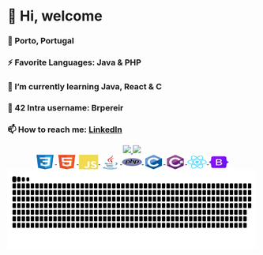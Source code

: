 # 👋 Hi, welcome
### 🏡 Porto, Portugal
### ⚡ Favorite Languages: Java & PHP
### 🌱 I’m currently learning Java, React & C
### 📝 42 Intra username: Brpereir
### 📫 How to reach me: <a href="https://github.com/bruno1013">LinkedIn</a>



<div align="center">
  <a href="https://github.com/bruno1013">
  <img height="160em" src="https://github-readme-stats.vercel.app/api?username=bruno1013&show_icons=true&theme=radical&include_all_commits=true&count_private=true"/>
  <img height="160em" src="https://github-readme-stats.vercel.app/api/top-langs/?username=bruno1013&layout=compact&langs_count=7&theme=radical"/>
  <div align="center">
   <img align="center" alt="CSS" height="30" width="40" src="https://raw.githubusercontent.com/devicons/devicon/master/icons/css3/css3-original.svg" />
   <img align="center" alt="HTML5" height="30" width="40" src="https://raw.githubusercontent.com/devicons/devicon/master/icons/html5/html5-original.svg" />
   <img align="center" alt="JS" height="30" width="40" src="https://raw.githubusercontent.com/devicons/devicon/master/icons/javascript/javascript-plain.svg" />
   <img align="center" alt="Elixir" height="30" width="40" src="https://raw.githubusercontent.com/devicons/devicon/master/icons/java/java-original.svg" />
   <img align="center" alt="Figma" height="30" width="40" src="https://raw.githubusercontent.com/devicons/devicon/master/icons/php/php-original.svg" />
   <img align="center" alt="C" height="30" width="40" src="https://raw.githubusercontent.com/devicons/devicon/master/icons/c/c-original.svg" />
   <img align="center" alt="C#" height="30" width="40" src="https://raw.githubusercontent.com/devicons/devicon/master/icons/csharp/csharp-original.svg" />
   <img align="center" alt="React" height="30" width="40" src="https://raw.githubusercontent.com/devicons/devicon/master/icons/react/react-original.svg" />
   <img align="center" alt="React" height="30" width="40" src="https://raw.githubusercontent.com/devicons/devicon/master/icons/bootstrap/bootstrap-original.svg" />
  </div>
  <img height="160em" src="https://github.com/bruno1013/bruno1013/blob/output/github-contribution-grid-snake.svg"/>    
</div>



<!---
Bruno1013/Bruno1013 is a ✨ special ✨ repository because its `README.md` (this file) appears on your GitHub profile.
You can click the Preview link to take a look at your changes.
--->
